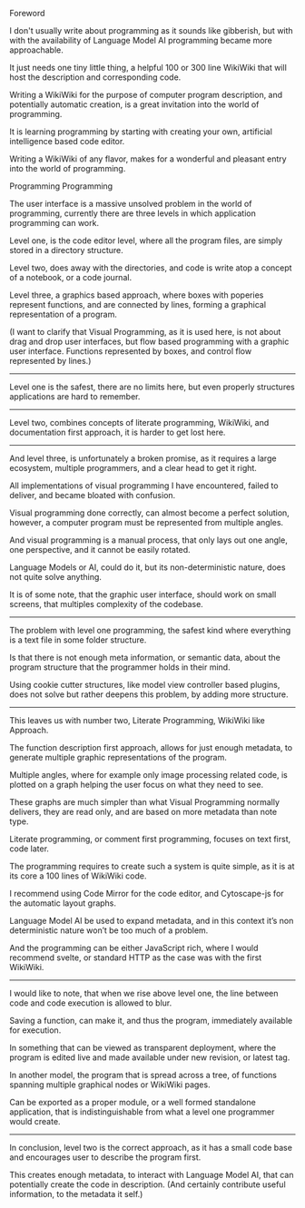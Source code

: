 Foreword

I don't usually write about programming as it sounds like gibberish,
but with with the availability of Language Model AI programming became more approachable.

It just needs one tiny little thing,
a helpful 100 or 300 line WikiWiki that will host the description and corresponding code.

Writing a WikiWiki for the purpose of computer program description,
and potentially automatic creation, is a great invitation into the world of programming.

It is learning programming by starting with creating your own,
artificial intelligence based code editor.

Writing a WikiWiki of any flavor,
makes for a wonderful and pleasant entry into the world of programming.


Programming Programming

The user interface is a massive unsolved problem in the world of programming,
currently there are three levels in which application programming can work.

Level one, is the code editor level, where all the program files,
are simply stored in a directory structure.

Level two, does away with the directories,
and code is write atop a concept of a notebook, or a code journal.

Level three, a graphics based approach, where boxes with poperies represent functions,
and are connected by lines, forming a graphical representation of a program.

(I want to clarify that Visual Programming, as it is used here,
is not about drag and drop user interfaces, but flow based programming with a graphic user interface. Functions represented by boxes, and control flow represented by lines.)

---

Level one is the safest, there are no limits here,
but even properly structures applications are hard to remember.

---

Level two, combines concepts of literate programming, WikiWiki,
and documentation first approach, it is harder to get lost here.

---

And level three, is unfortunately a broken promise,
as it requires a large ecosystem, multiple programmers, and a clear head to get it right.

All implementations of visual programming I have encountered,
failed to deliver, and became bloated with confusion.

Visual programming done correctly, can almost become a perfect solution,
however, a computer program must be represented from multiple angles.

And visual programming is a manual process, that only lays out one angle,
one perspective, and it cannot be easily rotated.

Language Models or AI, could do it,
but its non-deterministic nature, does not quite solve anything.

It is of some note, that the graphic user interface,
should work on small screens, that multiples complexity of the codebase.

---

The problem with level one programming,
the safest kind where everything is a text file in some folder structure.

Is that there is not enough meta information, or semantic data,
about the program structure that the programmer holds in their mind.

Using cookie cutter structures, like model view controller based plugins,
does not solve but rather deepens this problem, by adding more structure.

---

This leaves us with number two, Literate Programming,
WikiWiki like Approach.

The function description first approach, allows for just enough metadata,
to generate multiple graphic representations of the program.

Multiple angles, where for example only image processing related code,
is plotted on a graph helping the user focus on what they need to see.

These graphs are much simpler than what Visual Programming normally delivers,
they are read only, and are based on more metadata than note type.

Literate programming, or comment first programming,
focuses on text first, code later.

The programming requires to create such a system is quite simple,
as it is at its core a 100 lines of WikiWiki code.

I recommend using Code Mirror for the code editor,
and Cytoscape-js for the automatic layout graphs.

Language Model AI be used to expand metadata,
and in this context it’s non deterministic nature won’t be too much of a problem.

And the programming can be either JavaScript rich, where I would recommend svelte,
or standard HTTP as the case was with the first WikiWiki.

---

I would like to note, that when we rise above level one,
the line between code and code execution is allowed to blur.

Saving a function, can make it, and thus the program,
immediately available for execution.

In something that can be viewed as transparent deployment,
where the program is edited live and made available under new revision, or latest tag.

In another model, the program that is spread across a tree,
of functions spanning multiple graphical nodes or WikiWiki pages.

Can be exported as a proper module, or a well formed standalone application,
that is indistinguishable from what a level one programmer would create.

---

In conclusion, level two is the correct approach,
as it has a small code base and encourages user to describe the program first.

This creates enough metadata, to interact with Language Model AI,
that can potentially create the code in description. (And certainly contribute useful information, to the metadata it self.)
